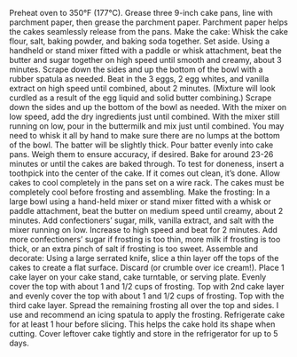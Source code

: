 Preheat oven to 350°F (177°C). Grease three 9-inch cake pans, line with parchment paper, then grease the parchment paper. Parchment paper helps the cakes seamlessly release from the pans.
Make the cake: Whisk the cake flour, salt, baking powder, and baking soda together. Set aside.
Using a handheld or stand mixer fitted with a paddle or whisk attachment, beat the butter and sugar together on high speed until smooth and creamy, about 3 minutes. Scrape down the sides and up the bottom of the bowl with a rubber spatula as needed. Beat in the 3 eggs, 2 egg whites, and vanilla extract on high speed until combined, about 2 minutes. (Mixture will look curdled as a result of the egg liquid and solid butter combining.) Scrape down the sides and up the bottom of the bowl as needed. With the mixer on low speed, add the dry ingredients just until combined. With the mixer still running on low, pour in the buttermilk and mix just until combined. You may need to whisk it all by hand to make sure there are no lumps at the bottom of the bowl. The batter will be slightly thick.
Pour batter evenly into cake pans. Weigh them to ensure accuracy, if desired. Bake for around 23-26 minutes or until the cakes are baked through. To test for doneness, insert a toothpick into the center of the cake. If it comes out clean, it’s done. Allow cakes to cool completely in the pans set on a wire rack. The cakes must be completely cool before frosting and assembling.
Make the frosting: In a large bowl using a hand-held mixer or stand mixer fitted with a whisk or paddle attachment, beat the butter on medium speed until creamy, about 2 minutes. Add confectioners’ sugar, milk, vanilla extract, and salt with the mixer running on low. Increase to high speed and beat for 2 minutes. Add more confectioners’ sugar if frosting is too thin, more milk if frosting is too thick, or an extra pinch of salt if frosting is too sweet.
Assemble and decorate: Using a large serrated knife, slice a thin layer off the tops of the cakes to create a flat surface. Discard (or crumble over ice cream!). Place 1 cake layer on your cake stand, cake turntable, or serving plate. Evenly cover the top with about 1 and 1/2 cups of frosting. Top with 2nd cake layer and evenly cover the top with about 1 and 1/2 cups of frosting. Top with the third cake layer. Spread the remaining frosting all over the top and sides. I use and recommend an icing spatula to apply the frosting.
Refrigerate cake for at least 1 hour before slicing. This helps the cake hold its shape when cutting.
Cover leftover cake tightly and store in the refrigerator for up to 5 days.